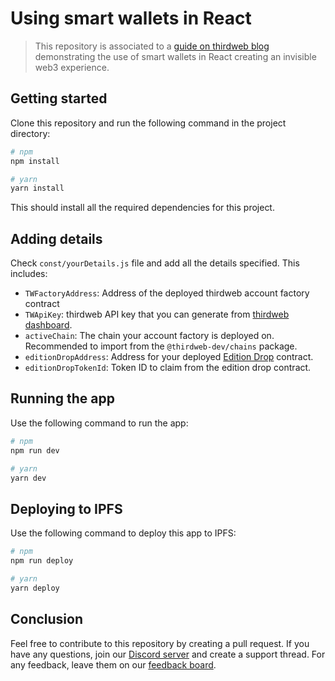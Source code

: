 # Using smart wallets in React

> This repository is associated to a [guide on thirdweb blog](https://blog.thirdweb.com/guides/how-to-use-erc4337-smart-wallets/) demonstrating the use of smart wallets in React creating an invisible web3 experience.

## Getting started

Clone this repository and run the following command in the project directory:

```bash
# npm
npm install

# yarn
yarn install
```

This should install all the required dependencies for this project.

## Adding details

Check `const/yourDetails.js` file and add all the details specified. This includes:

- `TWFactoryAddress`: Address of the deployed thirdweb account factory contract
- `TWApiKey`: thirdweb API key that you can generate from [thirdweb dashboard](https://thirdweb.com/dashboard/api-keys).
- `activeChain`: The chain your account factory is deployed on. Recommended to import from the `@thirdweb-dev/chains` package.
- `editionDropAddress`: Address for your deployed [Edition Drop](https://thirdweb.com/thirdweb.eth/DropERC1155) contract.
- `editionDropTokenId`: Token ID to claim from the edition drop contract.

## Running the app

Use the following command to run the app:

```bash
# npm
npm run dev

# yarn
yarn dev
```

## Deploying to IPFS

Use the following command to deploy this app to IPFS:

```bash
# npm
npm run deploy

# yarn
yarn deploy
```

## Conclusion

Feel free to contribute to this repository by creating a pull request. If you have any questions, join our [Discord server](https://discord.gg/thirdweb) and create a support thread. For any feedback, leave them on our [feedback board](https://feedback.thirdweb.com).
